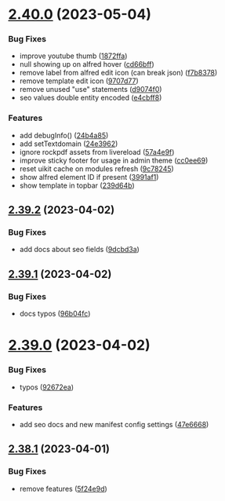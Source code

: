 # [2.40.0](https://github.com/baumrock/RockFrontend/compare/v2.39.2...v2.40.0) (2023-05-04)


### Bug Fixes

* improve youtube thumb ([1872ffa](https://github.com/baumrock/RockFrontend/commit/1872ffa91975527a6c8f8595071fbee25abf3bb6))
* null showing up on alfred hover ([cd66bff](https://github.com/baumrock/RockFrontend/commit/cd66bff13f19bc590b46eae46af02ffa390df0d7))
* remove label from alfred edit icon (can break json) ([f7b8378](https://github.com/baumrock/RockFrontend/commit/f7b8378d03ecf31f958b5233c997163e75f317e8))
* remove template edit icon ([9707d77](https://github.com/baumrock/RockFrontend/commit/9707d7738841c2ec9fff009a957282a7e5229b25))
* remove unused "use" statements ([d9074f0](https://github.com/baumrock/RockFrontend/commit/d9074f0b2605dd54773d572ab537ea88d915e54b))
* seo values double entity encoded ([e4cbff8](https://github.com/baumrock/RockFrontend/commit/e4cbff8661af3c2cf315da838c93235fbba77c1c))


### Features

* add debugInfo() ([24b4a85](https://github.com/baumrock/RockFrontend/commit/24b4a85d435c578a3982a19165f10c990eb18e56))
* add setTextdomain ([24e3962](https://github.com/baumrock/RockFrontend/commit/24e396241c12134330e0d09c48ba54bf86fc5786))
* ignore rockpdf assets from livereload ([57a4e9f](https://github.com/baumrock/RockFrontend/commit/57a4e9f2b89685727b4c38623fd22cec1c5d4d45))
* improve sticky footer for usage in admin theme ([cc0ee69](https://github.com/baumrock/RockFrontend/commit/cc0ee6926098787e1d0a2c75ecfd593d3cd8735b))
* reset uikit cache on modules refresh ([9c78245](https://github.com/baumrock/RockFrontend/commit/9c78245cccecc8d688f7cfaf7ba80dc7af1ec1e3))
* show alfred element ID if present ([3991af1](https://github.com/baumrock/RockFrontend/commit/3991af1ee5270af471e628a7842dc550432f09da))
* show template in topbar ([239d64b](https://github.com/baumrock/RockFrontend/commit/239d64b185c2e64bb5117ae5bc16db7b4d58c725))



## [2.39.2](https://github.com/baumrock/RockFrontend/compare/v2.39.1...v2.39.2) (2023-04-02)


### Bug Fixes

* add docs about seo fields ([9dcbd3a](https://github.com/baumrock/RockFrontend/commit/9dcbd3ab91b1f079749cacec9b30664f3063f5f0))



## [2.39.1](https://github.com/baumrock/RockFrontend/compare/v2.39.0...v2.39.1) (2023-04-02)


### Bug Fixes

* docs typos ([96b04fc](https://github.com/baumrock/RockFrontend/commit/96b04fc75ca2d997dbe917addc3d3e9689397643))



# [2.39.0](https://github.com/baumrock/RockFrontend/compare/v2.38.1...v2.39.0) (2023-04-02)


### Bug Fixes

* typos ([92672ea](https://github.com/baumrock/RockFrontend/commit/92672ea60993760f91c08c95a703537ff18f0b23))


### Features

* add seo docs and new manifest config settings ([47e6668](https://github.com/baumrock/RockFrontend/commit/47e6668928f3df0714fe3546e8b4c642ff0f6db8))



## [2.38.1](https://github.com/baumrock/RockFrontend/compare/v2.38.0...v2.38.1) (2023-04-01)


### Bug Fixes

* remove features ([5f24e9d](https://github.com/baumrock/RockFrontend/commit/5f24e9de75976038cd2a041d12d58efa8eef7c34))



